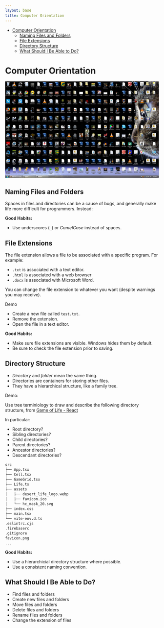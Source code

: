```yaml
---
layout: base
title: Computer Orientation
---
```


- [Computer Orientation](#computer-orientation)
  - [Naming Files and Folders](#naming-files-and-folders)
  - [File Extensions](#file-extensions)
  - [Directory Structure](#directory-structure)
  - [What Should I Be Able to Do?](#what-should-i-be-able-to-do)

# Computer Orientation

![Messy Desktop](images/messy_desktop.png)

## Naming Files and Folders

Spaces in files and directories can be a cause of bugs, and generally make life more difficult for programmers. Instead:

**Good Habits:**

- Use underscores (`_`) or _CamelCase_ instead of spaces.

## File Extensions

The file extension allows a file to be associated with a specific program. For example:

- `.txt` is associated with a text editor.
- `.html` is associated with a web browser
- `.docx` is associated with Microsoft Word.

You can change the file extension to whatever you want (despite warnings you may receive).

<p class="demo">Demo</p>

- Create a new file called `test.txt`.
- Remove the extension.
- Open the file in a text editor.

**Good Habits:**

- Make sure file extensions are visible. Windows hides them by default.
- Be sure to check the file extension prior to saving.

## Directory Structure

- _Directory_ and _folder_ mean the same thing.
- Directories are containers for storing other files.
- They have a hierarchical structure, like a family tree.

<p class="demo">Demo:</p>

Use tree terminiology to draw and describe the following directory structure, from [Game of Life - React](https://github.com/mpjovanovich/life_react)

In particular:

- Root directory?
- Sibling directories?
- Child directories?
- Parent directories?
- Ancestor directories?
- Descendant directories?

```
src
├── App.tsx
├── Cell.tsx
├── GameGrid.tsx
├── Life.ts
├── assets
│   ├── desert_life_logo.webp
│   ├── favicon.ico
│   └── hc_mask_20.svg
├── index.css
├── main.tsx
└── vite-env.d.ts
.eslintrc.cjs
.firebaserc
.gitignore
favicon.png
...
```

**Good Habits:**

- Use a hierarchicial directory structure where possible.
- Use a consistent naming convention.

## What Should I Be Able to Do?

- Find files and folders
- Create new files and folders
- Move files and folders
- Delete files and folders
- Rename files and folders
- Change the extension of files
